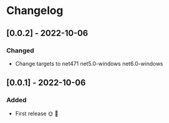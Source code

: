 # Changelog

## [0.0.2] - 2022-10-06

### Changed
- Change targets to net471 net5.0-windows net6.0-windows

## [0.0.1] - 2022-10-06

### Added
* First release 🌞 🚀
